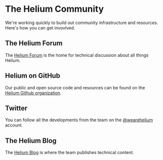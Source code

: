 # The Helium Community

We're working quickly to build out community infrastructure and resources. Here's how you can get invovlved. 


## The Helium Forum

The [Helium Forum](http://forum.helium.co/) is the home for technical discussion about all things Helium. 

## Helium on GitHub

Our public and open source code and resources can be found on the [Helium Github organization](https://github.com/helium/). 


## Twitter 

You can follow all the developments from the team on the [@wearehelium](https://twitter.com/wearehelium) account. 

## The Helium Blog 

The [Helium Blog](https://www.helium.co/blog/) is where the team publishes technical content. 


